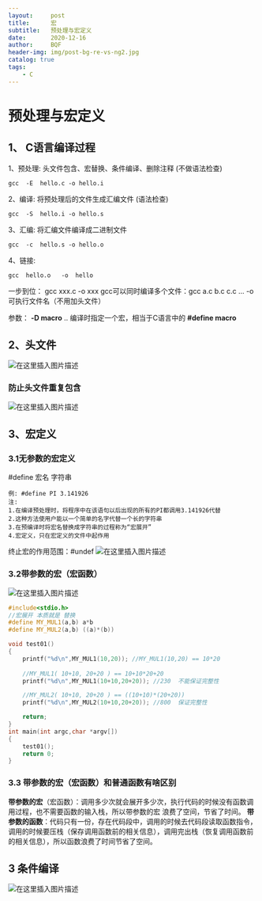 ```yaml
---
layout:     post
title:      宏
subtitle:   预处理与宏定义
date:       2020-12-16
author:     BQF
header-img: img/post-bg-re-vs-ng2.jpg
catalog: true
tags:
    - C
---
```


# 预处理与宏定义

## 1、 C语言编译过程
1、预处理: 头文件包含、宏替换、条件编译、删除注释 (不做语法检查)
```
gcc  -E  hello.c -o hello.i  
```
2、编译: 将预处理后的文件生成汇编文件   (语法检查)
```
gcc  -S  hello.i -o hello.s 
```
3、汇编: 将汇编文件编译成二进制文件
```
gcc  -c  hello.s -o hello.o
```
4、链接: 
```
gcc  hello.o   -o  hello
```
一步到位： gcc xxx.c -o xxx
gcc可以同时编译多个文件：gcc a.c b.c c.c ... -o 可执行文件名（不用加头文件）

参数： **-D macro** ..  编译时指定一个宏，相当于C语言中的  **#define macro**

## 2、头文件
![在这里插入图片描述](https://img-blog.csdnimg.cn/20210108112603146.png)
### 防止头文件重复包含

![在这里插入图片描述](https://img-blog.csdnimg.cn/20210108112901917.png)

## 3、宏定义
### 3.1无参数的宏定义
#define  宏名  字符串
```
例: #define PI 3.141926
注: 
1.在编译预处理时，将程序中在该语句以后出现的所有的PI都调用3.141926代替
2.这种方法使用户能以一个简单的名字代替一个长的字符串
3.在预编译时将宏名替换成字符串的过程称为“宏展开”
4.宏定义，只在宏定义的文件中起作用
```
终止宏的作用范围：#undef
![在这里插入图片描述](https://img-blog.csdnimg.cn/2021010811570950.png)
### 3.2带参数的宏（宏函数）
![在这里插入图片描述](https://img-blog.csdnimg.cn/20210108132101206.png)

```c++
#include<stdio.h>
//宏展开 本质就是 替换
#define MY_MUL1(a,b) a*b
#define MY_MUL2(a,b) ((a)*(b))

void test01()
{
	printf("%d\n",MY_MUL1(10,20)); //MY_MUL1(10,20) == 10*20
	
	//MY_MUL1( 10+10, 20+20 ) == 10+10*20+20
	printf("%d\n",MY_MUL1(10+10,20+20)); //230  不能保证完整性

	//MY_MUL2( 10+10, 20+20 ) == ((10+10)*(20+20))
	printf("%d\n",MY_MUL2(10+10,20+20)); //800  保证完整性

	return;
}
int main(int argc,char *argv[])
{
	test01();
	return 0;
}
```
### 3.3 带参数的宏（宏函数）和普通函数有啥区别
**带参数的宏**（宏函数）：调用多少次就会展开多少次，执行代码的时候没有函数调用过程，也不需要函数的输入栈，所以带参数的宏 浪费了空间，节省了时间。
**带参数的函数**：代码只有一份，存在代码段中，调用的时候去代码段读取函数指令，调用的时候要压栈（保存调用函数前的相关信息），调用完出栈（恢复调用函数前的相关信息），所以函数浪费了时间节省了空间。

## 3 条件编译
![在这里插入图片描述](https://img-blog.csdnimg.cn/20210108133450844.png)


